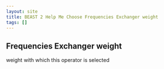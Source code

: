 ```yaml
---
layout: site
title: BEAST 2 Help Me Choose Frequencies Exchanger weight
tags: []
---
```


## Frequencies Exchanger weight

weight with which this operator is selected

